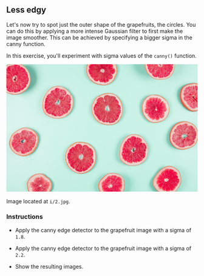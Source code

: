 ## Less edgy

Let's now try to spot just the outer shape of the grapefruits, the circles. You can do this by applying a more intense Gaussian filter to first make the image smoother. This can be achieved by specifying a bigger sigma in the canny function.

In this exercise, you'll experiment with sigma values of the `canny()` function.

![Grapefruits](i/2.jpg)

Image located at `i/2.jpg`.

<!-- Image preloaded as `grapefruit`. -->

<!-- The `show_image` has already been preloaded. -->

### Instructions

- Apply the canny edge detector to the grapefruit image with a sigma of `1.8`.

- Apply the canny edge detector to the grapefruit image with a sigma of `2.2`.

- Show the resulting images.
